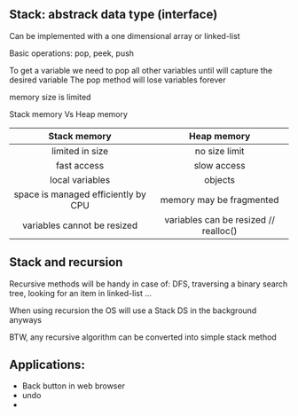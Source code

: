 Stack: abstrack data type (interface)
---
Can be implemented with a one dimensional array or linked-list

Basic operations: pop, peek, push

To get a variable we need to pop all other variables until will capture the desired variable
The pop method will lose variables forever

memory size is limited 


Stack memory Vs Heap memory


| Stack memory  | Heap memory |
|:----------:|:-------------:|
| limited in size | no size limit |
| fast access | slow access |
| local variables | objects |
| space is managed efficiently by CPU | memory may be fragmented |
| variables cannot be resized | variables can be resized // realloc() |


Stack and recursion
---

Recursive methods will be handy in case of: DFS, traversing a binary search tree, looking for an item in linked-list ...

When using recursion the OS will use a Stack DS in the background anyways

BTW, any recursive algorithm can be converted into simple stack method


Applications:
---

* Back button in web browser
* undo
* 